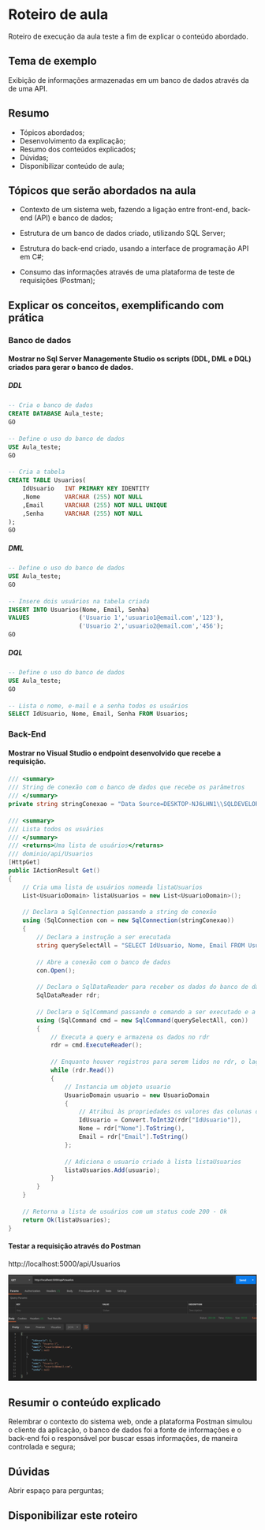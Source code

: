 # Roteiro de aula

Roteiro de execução da aula teste a fim de explicar o conteúdo abordado.


## Tema de exemplo

Exibição de informações armazenadas em um banco de dados através da de uma API.


## Resumo

- Tópicos abordados;
- Desenvolvimento da explicação;
- Resumo dos conteúdos explicados;
- Dúvidas;
- Disponibilizar conteúdo de aula;

## Tópicos que serão abordados na aula

- Contexto de um sistema web, fazendo a ligação entre front-end, back-end (API) e banco de dados;
    
- Estrutura de um banco de dados criado, utilizando SQL Server;
  
- Estrutura do back-end criado, usando a interface de programação API em C#;
  
- Consumo das informações através de uma plataforma de teste de requisições (Postman);
  
  
## Explicar os conceitos, exemplificando com prática

### Banco de dados

#### Mostrar no Sql Server Managemente Studio os scripts (DDL, DML e DQL) criados para gerar o banco de dados.

##### DDL

```sql
-- Cria o banco de dados
CREATE DATABASE Aula_teste;
GO

-- Define o uso do banco de dados
USE Aula_teste;
GO

-- Cria a tabela
CREATE TABLE Usuarios(
	IdUsuario	INT PRIMARY KEY IDENTITY
	,Nome		VARCHAR (255) NOT NULL
	,Email		VARCHAR (255) NOT NULL UNIQUE
	,Senha		VARCHAR (255) NOT NULL
);
GO
```

##### DML

```sql
-- Define o uso do banco de dados
USE Aula_teste;
GO

-- Insere dois usuários na tabela criada
INSERT INTO Usuarios(Nome, Email, Senha)
VALUES              ('Usuario 1','usuario1@email.com','123'),
                    ('Usuario 2','usuario2@email.com','456');
GO
```

##### DQL

```sql
-- Define o uso do banco de dados
USE Aula_teste;
GO

-- Lista o nome, e-mail e a senha todos os usuários
SELECT IdUsuario, Nome, Email, Senha FROM Usuarios;
```

### Back-End

#### Mostrar no Visual Studio o endpoint desenvolvido que recebe a requisição.

```c#
/// <summary>
/// String de conexão com o banco de dados que recebe os parâmetros
/// </summary>
private string stringConexao = "Data Source=DESKTOP-NJ6LHN1\\SQLDEVELOPER; initial catalog=Aula_teste; integrated security=true;";

/// <summary>
/// Lista todos os usuários
/// </summary>
/// <returns>Uma lista de usuários</returns>
/// dominio/api/Usuarios
[HttpGet]
public IActionResult Get()
{
    // Cria uma lista de usuários nomeada listaUsuarios
    List<UsuarioDomain> listaUsuarios = new List<UsuarioDomain>();

    // Declara a SqlConnection passando a string de conexão
    using (SqlConnection con = new SqlConnection(stringConexao))
    {
        // Declara a instrução a ser executada
        string querySelectAll = "SELECT IdUsuario, Nome, Email FROM Usuarios";

        // Abre a conexão com o banco de dados
        con.Open();

        // Declara o SqlDataReader para receber os dados do banco de dados
        SqlDataReader rdr;

        // Declara o SqlCommand passando o comando a ser executado e a conexão
        using (SqlCommand cmd = new SqlCommand(querySelectAll, con))
        {
            // Executa a query e armazena os dados no rdr
            rdr = cmd.ExecuteReader();

            // Enquanto houver registros para serem lidos no rdr, o laço se repete
            while (rdr.Read())
            {
                // Instancia um objeto usuario 
                UsuarioDomain usuario = new UsuarioDomain
                {
                    // Atribui às propriedades os valores das colunas da tabela do banco
                    IdUsuario = Convert.ToInt32(rdr["IdUsuario"]),
                    Nome = rdr["Nome"].ToString(),
                    Email = rdr["Email"].ToString()
                };

                // Adiciona o usuario criado à lista listaUsuarios
                listaUsuarios.Add(usuario);
            }
        }
    }

    // Retorna a lista de usuários com um status code 200 - Ok
    return Ok(listaUsuarios);
}
```

#### Testar a requisição através do Postman

http://localhost:5000/api/Usuarios

<img src="https://github.com/saulomsantos/aula_teste/blob/master/imagens/roteiro_exemplo_response.png" />



## Resumir o conteúdo explicado

Relembrar o contexto do sistema web, onde a plataforma Postman simulou o cliente da aplicação, o banco de dados foi a fonte de informações e o back-end foi o responsável por buscar essas informações, de maneira controlada e segura; 
 
 
## Dúvidas

Abrir espaço para perguntas;

## Disponibilizar este roteiro



